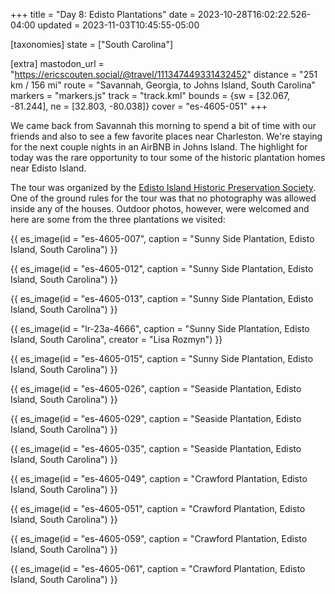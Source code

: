 +++
title = "Day 8: Edisto Plantations"
date = 2023-10-28T16:02:22.526-04:00
updated = 2023-11-03T10:45:55-05:00

[taxonomies]
state = ["South Carolina"]

[extra]
mastodon_url = "https://ericscouten.social/@travel/111347449331432452"
distance = "251 km / 156 mi"
route = "Savannah, Georgia, to Johns Island, South Carolina"
markers = "markers.js"
track = "track.kml"
bounds = {sw = [32.067, -81.244], ne = [32.803, -80.038]}
cover = "es-4605-051"
+++

We came back from Savannah this morning to spend a bit of time with our friends and also to see a few favorite places near Charleston. We're staying for the next couple nights in an AirBNB in Johns Island. The highlight for today was the rare opportunity to tour some of the historic plantation homes near Edisto Island.

<!-- more -->

The tour was organized by the [Edisto Island Historic Preservation Society](https://coastalcommunityfoundation.org/edisto-island-historic-preservation-society/). One of the ground rules for the tour was that no photography was allowed inside any of the houses. Outdoor photos, however, were welcomed and here are some from the three plantations we visited:

{{ es_image(id = "es-4605-007", caption = "Sunny Side Plantation, Edisto Island, South Carolina") }}

{{ es_image(id = "es-4605-012", caption = "Sunny Side Plantation, Edisto Island, South Carolina") }}

{{ es_image(id = "es-4605-013", caption = "Sunny Side Plantation, Edisto Island, South Carolina") }}

{{ es_image(id = "lr-23a-4666", caption = "Sunny Side Plantation, Edisto Island, South Carolina", creator = "Lisa Rozmyn") }}

{{ es_image(id = "es-4605-015", caption = "Sunny Side Plantation, Edisto Island, South Carolina") }}

{{ es_image(id = "es-4605-026", caption = "Seaside Plantation, Edisto Island, South Carolina") }}

{{ es_image(id = "es-4605-029", caption = "Seaside Plantation, Edisto Island, South Carolina") }}

{{ es_image(id = "es-4605-035", caption = "Seaside Plantation, Edisto Island, South Carolina") }}

{{ es_image(id = "es-4605-049", caption = "Crawford Plantation, Edisto Island, South Carolina") }}

{{ es_image(id = "es-4605-051", caption = "Crawford Plantation, Edisto Island, South Carolina") }}

{{ es_image(id = "es-4605-059", caption = "Crawford Plantation, Edisto Island, South Carolina") }}

{{ es_image(id = "es-4605-061", caption = "Crawford Plantation, Edisto Island, South Carolina") }}
